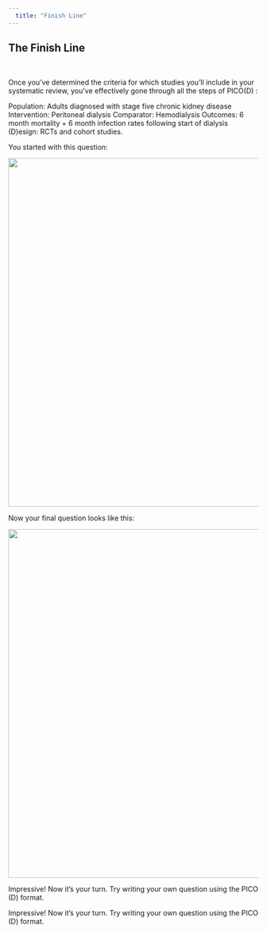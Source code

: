 ```yaml
---
  title: "Finish Line"
---
```



## The Finish Line

<br>

Once you’ve determined the criteria for which studies you’ll include in your systematic review, you’ve effectively gone through all the steps of PICO(D) :

Population: Adults diagnosed with stage five chronic kidney disease
Intervention: Peritoneal dialysis
Comparator: Hemodialysis
Outcomes: 6 month mortality + 6 month infection rates following start of dialysis
(D)esign: RCTs and cohort studies.

You started with this question:



<center>
<img src="{{site.baseurl}}/img/pop1.PNG" width="700" >
</center>




Now your final question looks like this:

<center>
<img src="{{site.baseurl}}/img/pop9.PNG" width="700" >
</center>

Impressive! Now it’s your turn. Try writing your own question using the PICO (D) format.

Impressive! Now it’s your turn. Try writing your own question using the PICO (D) format.
